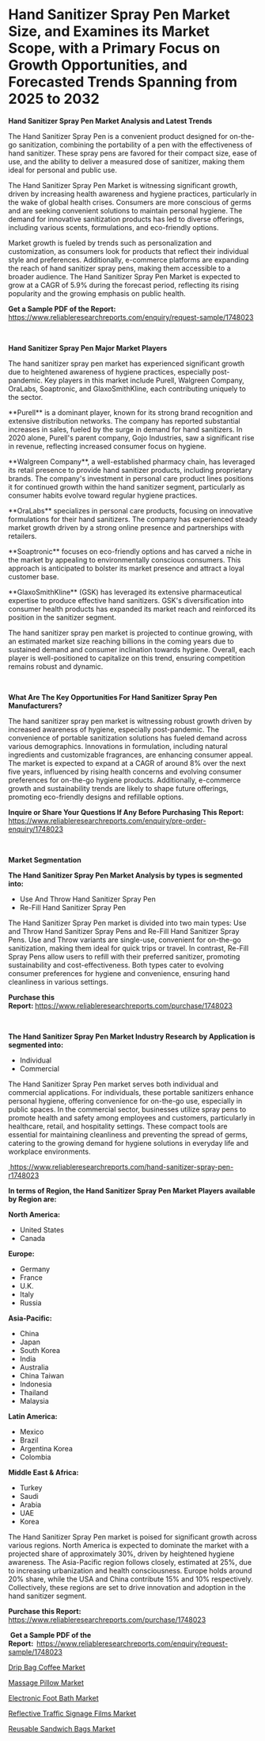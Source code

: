 <p><h1>Hand Sanitizer Spray Pen Market Size, and Examines its Market Scope, with a Primary Focus on Growth Opportunities, and Forecasted Trends Spanning from 2025 to 2032</h1></p><p><strong>Hand Sanitizer Spray Pen Market Analysis and Latest Trends</strong></p>
<p><p>The Hand Sanitizer Spray Pen is a convenient product designed for on-the-go sanitization, combining the portability of a pen with the effectiveness of hand sanitizer. These spray pens are favored for their compact size, ease of use, and the ability to deliver a measured dose of sanitizer, making them ideal for personal and public use.</p><p>The Hand Sanitizer Spray Pen Market is witnessing significant growth, driven by increasing health awareness and hygiene practices, particularly in the wake of global health crises. Consumers are more conscious of germs and are seeking convenient solutions to maintain personal hygiene. The demand for innovative sanitization products has led to diverse offerings, including various scents, formulations, and eco-friendly options.</p><p>Market growth is fueled by trends such as personalization and customization, as consumers look for products that reflect their individual style and preferences. Additionally, e-commerce platforms are expanding the reach of hand sanitizer spray pens, making them accessible to a broader audience. The Hand Sanitizer Spray Pen Market is expected to grow at a CAGR of 5.9% during the forecast period, reflecting its rising popularity and the growing emphasis on public health.</p></p>
<p><strong>Get a Sample PDF of the Report:&nbsp;</strong> <a href="https://www.reliableresearchreports.com/enquiry/request-sample/1748023?utm_campaign=123&utm_medium=2&utm_source=Github&utm_content=ia&utm_term=05042025&utm_id=hand-sanitizer-spray-pen">https://www.reliableresearchreports.com/enquiry/request-sample/1748023</a></p>
<p>&nbsp;</p>
<p><strong>Hand Sanitizer Spray Pen Major Market Players</strong></p>
<p><p>The hand sanitizer spray pen market has experienced significant growth due to heightened awareness of hygiene practices, especially post-pandemic. Key players in this market include Purell, Walgreen Company, OraLabs, Soaptronic, and GlaxoSmithKline, each contributing uniquely to the sector.</p><p>**Purell** is a dominant player, known for its strong brand recognition and extensive distribution networks. The company has reported substantial increases in sales, fueled by the surge in demand for hand sanitizers. In 2020 alone, Purell's parent company, Gojo Industries, saw a significant rise in revenue, reflecting increased consumer focus on hygiene.</p><p>**Walgreen Company**, a well-established pharmacy chain, has leveraged its retail presence to provide hand sanitizer products, including proprietary brands. The company's investment in personal care product lines positions it for continued growth within the hand sanitizer segment, particularly as consumer habits evolve toward regular hygiene practices.</p><p>**OraLabs** specializes in personal care products, focusing on innovative formulations for their hand sanitizers. The company has experienced steady market growth driven by a strong online presence and partnerships with retailers.</p><p>**Soaptronic** focuses on eco-friendly options and has carved a niche in the market by appealing to environmentally conscious consumers. This approach is anticipated to bolster its market presence and attract a loyal customer base.</p><p>**GlaxoSmithKline** (GSK) has leveraged its extensive pharmaceutical expertise to produce effective hand sanitizers. GSK's diversification into consumer health products has expanded its market reach and reinforced its position in the sanitizer segment.</p><p>The hand sanitizer spray pen market is projected to continue growing, with an estimated market size reaching billions in the coming years due to sustained demand and consumer inclination towards hygiene. Overall, each player is well-positioned to capitalize on this trend, ensuring competition remains robust and dynamic.</p></p>
<p>&nbsp;</p>
<p><strong>What Are The Key Opportunities For Hand Sanitizer Spray Pen Manufacturers?</strong></p>
<p><p>The hand sanitizer spray pen market is witnessing robust growth driven by increased awareness of hygiene, especially post-pandemic. The convenience of portable sanitization solutions has fueled demand across various demographics. Innovations in formulation, including natural ingredients and customizable fragrances, are enhancing consumer appeal. The market is expected to expand at a CAGR of around 8% over the next five years, influenced by rising health concerns and evolving consumer preferences for on-the-go hygiene products. Additionally, e-commerce growth and sustainability trends are likely to shape future offerings, promoting eco-friendly designs and refillable options.</p></p>
<p><strong>Inquire or Share Your Questions If Any Before Purchasing This Report:</strong> <a href="https://www.reliableresearchreports.com/enquiry/pre-order-enquiry/1748023?utm_campaign=123&utm_medium=2&utm_source=Github&utm_content=ia&utm_term=05042025&utm_id=hand-sanitizer-spray-pen">https://www.reliableresearchreports.com/enquiry/pre-order-enquiry/1748023</a></p>
<p>&nbsp;</p>
<p><strong>Market Segmentation</strong></p>
<p><strong>The Hand Sanitizer Spray Pen Market Analysis by types is segmented into:</strong></p>
<p><ul><li>Use And Throw Hand Sanitizer Spray Pen</li><li>Re-Fill Hand Sanitizer Spray Pen</li></ul></p>
<p><p>The Hand Sanitizer Spray Pen market is divided into two main types: Use and Throw Hand Sanitizer Spray Pens and Re-Fill Hand Sanitizer Spray Pens. Use and Throw variants are single-use, convenient for on-the-go sanitization, making them ideal for quick trips or travel. In contrast, Re-Fill Spray Pens allow users to refill with their preferred sanitizer, promoting sustainability and cost-effectiveness. Both types cater to evolving consumer preferences for hygiene and convenience, ensuring hand cleanliness in various settings.</p></p>
<p><strong>Purchase this Report:&nbsp;</strong><a href="https://www.reliableresearchreports.com/purchase/1748023?utm_campaign=123&utm_medium=2&utm_source=Github&utm_content=ia&utm_term=05042025&utm_id=hand-sanitizer-spray-pen">https://www.reliableresearchreports.com/purchase/1748023</a></p>
<p>&nbsp;</p>
<p><strong>The Hand Sanitizer Spray Pen Market Industry Research by Application is segmented into:</strong></p>
<p><ul><li>Individual</li><li>Commercial</li></ul></p>
<p><p>The Hand Sanitizer Spray Pen market serves both individual and commercial applications. For individuals, these portable sanitizers enhance personal hygiene, offering convenience for on-the-go use, especially in public spaces. In the commercial sector, businesses utilize spray pens to promote health and safety among employees and customers, particularly in healthcare, retail, and hospitality settings. These compact tools are essential for maintaining cleanliness and preventing the spread of germs, catering to the growing demand for hygiene solutions in everyday life and workplace environments.</p></p>
<p><a href="https://www.reliableresearchreports.com/hand-sanitizer-spray-pen-r1748023?utm_campaign=123&utm_medium=2&utm_source=Github&utm_content=ia&utm_term=05042025&utm_id=hand-sanitizer-spray-pen">&nbsp;https://www.reliableresearchreports.com/hand-sanitizer-spray-pen-r1748023</a></p>
<p><strong>In terms of Region, the Hand Sanitizer Spray Pen Market Players available by Region are:</strong></p>
<p>
    <p> <strong> North America: </strong>
        <ul>
            <li>United States</li>
            <li>Canada</li>
        </ul>
        </p> 
    <p> <strong> Europe: </strong>
        <ul>
            <li>Germany</li>
            <li>France</li>
            <li>U.K.</li>
            <li>Italy</li>
            <li>Russia</li>
        </ul>
        </p> 
    <p> <strong> Asia-Pacific: </strong>
        <ul>
            <li>China</li>
            <li>Japan</li>
            <li>South Korea</li>
            <li>India</li>
            <li>Australia</li>
            <li>China Taiwan</li>
            <li>Indonesia</li>
            <li>Thailand</li>
            <li>Malaysia</li>
        </ul>
        </p> 
    <p> <strong> Latin America: </strong>
        <ul>
            <li>Mexico</li>
            <li>Brazil</li>
            <li>Argentina Korea</li>
            <li>Colombia</li>
        </ul>
        </p> 
    <p> <strong> Middle East & Africa: </strong>
        <ul>
            <li>Turkey</li>
            <li>Saudi</li>
            <li>Arabia</li>
            <li>UAE</li>
            <li>Korea</li>
        </ul>
    </p>
    </p>
<p><p>The Hand Sanitizer Spray Pen market is poised for significant growth across various regions. North America is expected to dominate the market with a projected share of approximately 30%, driven by heightened hygiene awareness. The Asia-Pacific region follows closely, estimated at 25%, due to increasing urbanization and health consciousness. Europe holds around 20% share, while the USA and China contribute 15% and 10% respectively. Collectively, these regions are set to drive innovation and adoption in the hand sanitizer segment.</p></p>
<p><strong>Purchase this Report: </strong><a href="https://www.reliableresearchreports.com/purchase/1748023?utm_campaign=123&utm_medium=2&utm_source=Github&utm_content=ia&utm_term=05042025&utm_id=hand-sanitizer-spray-pen">https://www.reliableresearchreports.com/purchase/1748023</a></p>
<p>&nbsp;<strong>Get a Sample PDF of the Report:&nbsp;&nbsp;</strong><a href="https://www.reliableresearchreports.com/enquiry/request-sample/1748023?utm_campaign=123&utm_medium=2&utm_source=Github&utm_content=ia&utm_term=05042025&utm_id=hand-sanitizer-spray-pen">https://www.reliableresearchreports.com/enquiry/request-sample/1748023</a></p>
<p><strong></strong></p>
<p><p><a href="https://github.com/reahmmunises/Market-Research-Report-List-1/blob/main/drip-bag-coffee-market.md?utm_campaign=123&utm_medium=2&utm_source=Github&utm_content=ia&utm_term=05042025&utm_id=hand-sanitizer-spray-pen">Drip Bag Coffee Market</a></p><p><a href="https://github.com/jugutstam/Market-Research-Report-List-1/blob/main/massage-pillow-market.md?utm_campaign=123&utm_medium=2&utm_source=Github&utm_content=ia&utm_term=05042025&utm_id=hand-sanitizer-spray-pen">Massage Pillow Market</a></p><p><a href="https://github.com/pilukypalis/Market-Research-Report-List-1/blob/main/electronic-foot-bath-market.md?utm_campaign=123&utm_medium=2&utm_source=Github&utm_content=ia&utm_term=05042025&utm_id=hand-sanitizer-spray-pen">Electronic Foot Bath Market</a></p><p><a href="https://github.com/latzerelfigo48/Market-Research-Report-List-1/blob/main/reflective-traffic-signage-films-market.md?utm_campaign=123&utm_medium=2&utm_source=Github&utm_content=ia&utm_term=05042025&utm_id=hand-sanitizer-spray-pen">Reflective Traffic Signage Films Market</a></p><p><a href="https://github.com/moratronak3q/Market-Research-Report-List-1/blob/main/reusable-sandwich-bags-market.md?utm_campaign=123&utm_medium=2&utm_source=Github&utm_content=ia&utm_term=05042025&utm_id=hand-sanitizer-spray-pen">Reusable Sandwich Bags Market</a></p></p>